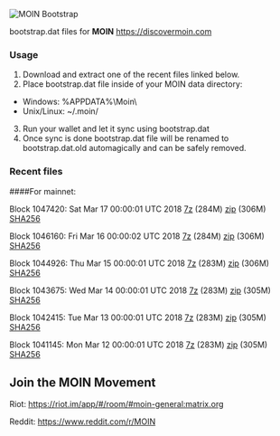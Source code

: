 ![MOIN Bootstrap](https://i.imgur.com/KjM1jMp.jpg)

bootstrap.dat files for **MOIN** https://discovermoin.com

### Usage

1. Download and extract one of the recent files linked below.
2. Place bootstrap.dat file inside of your MOIN data directory:
 - Windows: %APPDATA%\Moin\
 - Unix/Linux: ~/.moin/
3. Run your wallet and let it sync using bootstrap.dat
4. Once sync is done bootstrap.dat file will be renamed to bootstrap.dat.old automagically and can be safely removed.


### Recent files

####For mainnet:

Block 1047420: Sat Mar 17 00:00:01 UTC 2018 [7z](https://transfer.sh/Plsif/bootstrap.dat.20180317.7z) (284M) [zip](https://transfer.sh/vOv2e/bootstrap.dat.20180317.zip) (306M) [SHA256](https://transfer.sh/3s96T/sha256.txt)

Block 1046160: Fri Mar 16 00:00:02 UTC 2018 [7z](https://transfer.sh/Lf7Bx/bootstrap.dat.20180316.7z) (284M) [zip](https://transfer.sh/FGzIk/bootstrap.dat.20180316.zip) (306M) [SHA256](https://transfer.sh/Y82Xe/sha256.txt)

Block 1044926: Thu Mar 15 00:00:01 UTC 2018 [7z](https://transfer.sh/UYZI5/bootstrap.dat.20180315.7z) (283M) [zip](https://transfer.sh/xdclr/bootstrap.dat.20180315.zip) (306M) [SHA256](https://transfer.sh/CiIOM/sha256.txt)

Block 1043675: Wed Mar 14 00:00:01 UTC 2018 [7z](https://transfer.sh/s0tRz/bootstrap.dat.20180314.7z) (283M) [zip](https://transfer.sh/15SLyj/bootstrap.dat.20180314.zip) (305M) [SHA256](https://transfer.sh/fOjG2/sha256.txt)

Block 1042415: Tue Mar 13 00:00:01 UTC 2018 [7z](https://transfer.sh/vl4TX/bootstrap.dat.20180313.7z) (283M) [zip](https://transfer.sh/P3r0a/bootstrap.dat.20180313.zip) (305M) [SHA256](https://transfer.sh/xjtK2/sha256.txt)

Block 1041145: Mon Mar 12 00:00:01 UTC 2018 [7z](https://transfer.sh/LVzjC/bootstrap.dat.20180312.7z) (283M) [zip](https://transfer.sh/Qgr6B/bootstrap.dat.20180312.zip) (305M) [SHA256](https://transfer.sh/9rBMl/sha256.txt)

## Join the MOIN Movement

Riot: https://riot.im/app/#/room/#moin-general:matrix.org

Reddit: https://www.reddit.com/r/MOIN
